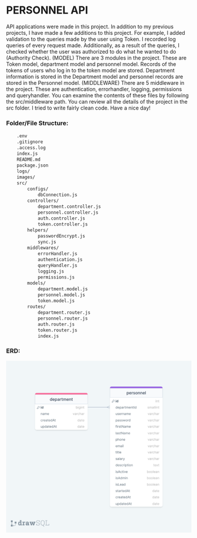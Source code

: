 # PERSONNEL API

API applications were made in this project. In addition to my previous projects, I have made a few additions to this project. For example, I added validation to the queries made by the user using Token. I recorded log queries of every request made. Additionally, as a result of the queries, I checked whether the user was authorized to do what he wanted to do (Authority Check).
    (MODEL) There are 3 modules in the project. These are Token model, department model and personnel model. Records of the tokens of users who log in to the token model are stored. Department information is stored in the Department model and personnel records are stored in the Personnel model.
    (MIDDLEWARE) There are 5 middleware in the project. These are authentication, errorhandler, logging, permissions and queryhandler.
    You can examine the contents of these files by following the src/middleware path.
You can review all the details of the project in the src folder. I tried to write fairly clean code. Have a nice day!


### Folder/File Structure:

```
    .env
    .gitignore
    .access.log
    index.js
    README.md
    package.json
    logs/
    images/
    src/
        configs/
            dbConnection.js
        controllers/
            department.controller.js
            personnel.controller.js
            auth.controller.js
            token.controller.js
        helpers/
            passwordEncrypt.js
            sync.js
        middlewares/
            errorHandler.js
            authentication.js
            queryHandler.js
            logging.js
            permissions.js
        models/
            department.model.js
            personnel.model.js
            token.model.js
        routes/
            department.router.js
            personnel.router.js
            auth.router.js
            token.router.js
            index.js
```


### ERD:

![ERD](./erdPersonnelAPI.png)

